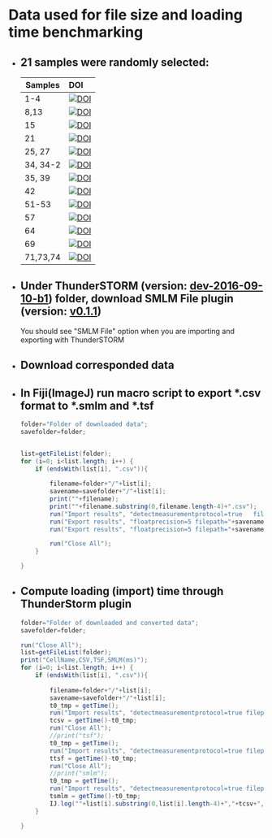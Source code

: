 # Data used for file size and loading time benchmarking 
* ## 21 samples were randomly selected:

    |Samples   |DOI|
    |--------|:----|
    |1-4|[![DOI](https://zenodo.org/badge/DOI/10.5281/zenodo.5507641.svg)](https://doi.org/10.5281/zenodo.5507641)|
    |8,13|[![DOI](https://zenodo.org/badge/DOI/10.5281/zenodo.5507638.svg)](https://doi.org/10.5281/zenodo.5507638)|
    |15|[![DOI](https://zenodo.org/badge/DOI/10.5281/zenodo.5507634.svg)](https://doi.org/10.5281/zenodo.5507634)|
    |21|[![DOI](https://zenodo.org/badge/DOI/10.5281/zenodo.5507329.svg)](https://doi.org/10.5281/zenodo.5507329)|
    |25, 27|[![DOI](https://zenodo.org/badge/DOI/10.5281/zenodo.5507053.svg)](https://doi.org/10.5281/zenodo.5507053)|
    |34, 34-2|[![DOI](https://zenodo.org/badge/DOI/10.5281/zenodo.5507305.svg)](https://doi.org/10.5281/zenodo.5507305)|
    |35, 39|[![DOI](https://zenodo.org/badge/DOI/10.5281/zenodo.5507605.svg)](https://doi.org/10.5281/zenodo.5507605)|
    |42|[![DOI](https://zenodo.org/badge/DOI/10.5281/zenodo.5507679.svg)](https://doi.org/10.5281/zenodo.5507679)|
    |51-53|[![DOI](https://zenodo.org/badge/DOI/10.5281/zenodo.5507826.svg)](https://doi.org/10.5281/zenodo.5507826)|
    |57|[![DOI](https://zenodo.org/badge/DOI/10.5281/zenodo.5507976.svg)](https://doi.org/10.5281/zenodo.5507976)|
    |64|[![DOI](https://zenodo.org/badge/DOI/10.5281/zenodo.5508212.svg)](https://doi.org/10.5281/zenodo.5508212)|
    |69|[![DOI](https://zenodo.org/badge/DOI/10.5281/zenodo.5508210.svg)](https://doi.org/10.5281/zenodo.5508210)|
    |71,73,74|[![DOI](https://zenodo.org/badge/DOI/10.5281/zenodo.5508210.svg)](https://doi.org/10.5281/zenodo.5508210)|

* ## Under ThunderSTORM (version: [dev-2016-09-10-b1](https://github.com/zitmen/thunderstorm/releases/tag/dev-2016-09-10-b1)) folder, download SMLM File plugin (version: [v0.1.1](https://github.com/imodpasteur/smlm-file-format/releases/tag/v0.1.1))

    You should see "SMLM File" option when you are importing and exporting with ThunderSTORM

* ## Download corresponded data
* ## In Fiji(ImageJ) run macro script to export __*.csv__ format to __*.smlm__ and __*.tsf__

    ```java
    folder="Folder of downloaded data";
    savefolder=folder;


    list=getFileList(folder);
    for (i=0; i<list.length; i++) {
        if (endsWith(list[i], ".csv")){
                
            filename=folder+"/"+list[i];
            savename=savefolder+"/"+list[i];
            print(""+filename);
            print(""+filename.substring(0,filename.length-4)+".csv");
            run("Import results", "detectmeasurementprotocol=true   filepath="+filename+" fileformat=[CSV (comma separated)] livepreview=true rawimagestack= startingframe=1 append=false");
            run("Export results", "floatprecision=5 filepath="+savename.substring(0,savename.length-4)+".tsf fileformat=[Tagged spot file] sigma=true intensity=true chi2=true offset=true saveprotocol=false x=true y=true bkgstd=true id=true uncertainty=true frame=true detections=true");
            run("Export results", "floatprecision=5 filepath="+savename.substring(0,savename.length-4)+".smlm fileformat=[SMLM File] sigma=true intensity=true chi2=true offset=true saveprotocol=false x=true y=true bkgstd=true id=true uncertainty=true frame=true detections=true");

            run("Close All");
        }
    
    }
    ```

* ## Compute loading (import) time through ThunderStorm plugin

    ```java
    folder="Folder of downloaded and converted data";
    savefolder=folder;

    run("Close All");
    list=getFileList(folder);
    print("CellName,CSV,TSF,SMLM(ms)");
    for (i=0; i<list.length; i++) {
        if (endsWith(list[i], ".csv")){
                
            filename=folder+"/"+list[i];
            savename=savefolder+"/"+list[i];
            t0_tmp = getTime();
            run("Import results", "detectmeasurementprotocol=true filepath="+filename+" fileformat=[CSV (comma separated)] livepreview=true rawimagestack= startingframe=1 append=false");
            tcsv = getTime()-t0_tmp;
            run("Close All");
            //print("tsf");		
            t0_tmp = getTime();
            run("Import results", "detectmeasurementprotocol=true filepath="+filename.substring(0,filename.length-4)+".tsf"+" fileformat=[Tagged spot file] livepreview=true rawimagestack= startingframe=1 append=false");
            ttsf = getTime()-t0_tmp;
            run("Close All");
            //print("smlm");
            t0_tmp = getTime();
            run("Import results", "detectmeasurementprotocol=true filepath="+filename.substring(0,filename.length-4)+".smlm"+" fileformat=[SMLM File] livepreview=true rawimagestack= startingframe=1 append=false");
            tsmlm = getTime()-t0_tmp;
            IJ.log(""+list[i].substring(0,list[i].length-4)+","+tcsv+","+ttsf+","+tsmlm);
        }
    
    }

     ```

